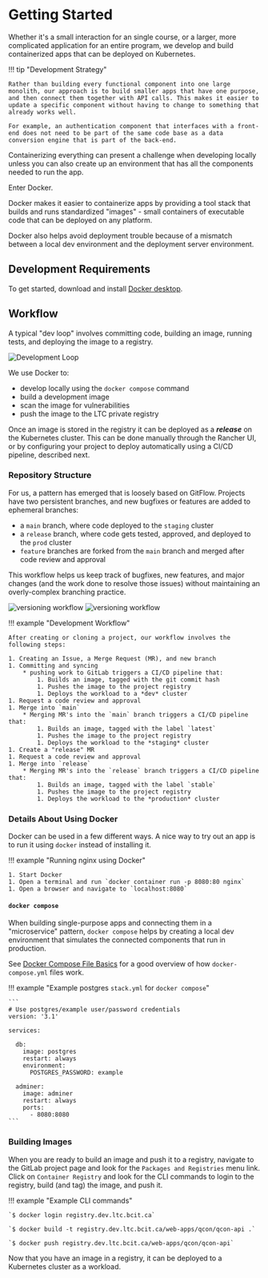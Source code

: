 # Getting Started

Whether it's a small interaction for an single course, or a larger, more complicated application for an entire program, we develop and build containerized apps that can be deployed on Kubernetes.

!!! tip "Development Strategy"

    Rather than building every functional component into one large monolith, our approach is to build smaller apps that have one purpose, and then connect them together with API calls. This makes it easier to update a specific component without having to change to something that already works well.

    For example, an authentication component that interfaces with a front-end does not need to be part of the same code base as a data conversion engine that is part of the back-end.

Containerizing everything can present a challenge when developing locally unless you can also create up an environment that has all the components needed to run the app.

Enter Docker.

Docker makes it easier to containerize apps by providing a tool stack that builds and runs standardized "images" - small containers of executable code that can be deployed on any platform.

Docker also helps avoid deployment trouble because of a mismatch between a local dev environment and the deployment server environment.


## Development Requirements

To get started, download and install [Docker desktop](https://www.docker.com/products/docker-desktop).


## Workflow

A typical "dev loop" involves committing code, building an image, running tests, and deploying the image to a registry.

![Development Loop](../assets/dev-loop.png)
 
We use Docker to:

- develop locally using the `docker compose` command
- build a development image
- scan the image for vulnerabilities
- push the image to the LTC private registry

Once an image is stored in the registry it can be deployed as a ***release*** on the Kubernetes cluster. This can be done manually through the Rancher UI, or by configuring your project to deploy automatically using a CI/CD pipeline, described next.


### Repository Structure

For us, a pattern has emerged that is loosely based on GitFlow. Projects have two persistent branches, and new bugfixes or features are added to ephemeral branches:

- a `main` branch, where code deployed to the `staging` cluster
- a `release` branch, where code gets tested, approved, and deployed to the `prod` cluster
- `feature` branches are forked from the `main` branch and merged after code review and approval

This workflow helps us keep track of bugfixes, new features, and major changes (and the work done to resolve those issues) without maintaining an overly-complex branching practice.

![versioning workflow](../assets/git-workflow-simple.png#only-light)
![versioning workflow](../assets/git-workflow-simple-dark.png#only-dark)

!!! example "Development Workflow"

    After creating or cloning a project, our workflow involves the following steps:

    1. Creating an Issue, a Merge Request (MR), and new branch
    1. Committing and syncing
        * pushing work to GitLab triggers a CI/CD pipeline that:
            1. Builds an image, tagged with the git commit hash
            1. Pushes the image to the project registry
            1. Deploys the workload to a *dev* cluster
    1. Request a code review and approval
    1. Merge into `main`
        * Merging MR's into the `main` branch triggers a CI/CD pipeline that:
            1. Builds an image, tagged with the label `latest`
            1. Pushes the image to the project registry
            1. Deploys the workload to the *staging* cluster
    1. Create a "release" MR
    1. Request a code review and approval
    1. Merge into `release`
        * Merging MR's into the `release` branch triggers a CI/CD pipeline that:
            1. Builds an image, tagged with the label `stable`
            1. Pushes the image to the project registry
            1. Deploys the workload to the *production* cluster


### Details About Using Docker

Docker can be used in a few different ways. A nice way to try out an app is to run it using `docker` instead of installing it.

!!! example "Running nginx using Docker"

    1. Start Docker
    1. Open a terminal and run `docker container run -p 8080:80 nginx`
    1. Open a browser and navigate to `localhost:8080`


#### `docker compose`

When building single-purpose apps and connecting them in a "microservice" pattern, `docker compose` helps by creating a local dev environment that simulates the connected components that run in production.

See [Docker Compose File Basics](https://takacsmark.com/docker-compose-tutorial-beginners-by-example-basics/#compose-file-basics) for a good overview of how `docker-compose.yml` files work.


!!! example "Example postgres `stack.yml` for `docker compose`"

    ```
    # Use postgres/example user/password credentials
    version: '3.1'

    services:

      db:
        image: postgres
        restart: always
        environment:
          POSTGRES_PASSWORD: example

      adminer:
        image: adminer
        restart: always
        ports:
          - 8080:8080
    ```


### Building Images

When you are ready to build an image and push it to a registry, navigate to the GitLab project page and look for the `Packages and Registries` menu link. Click on `Container Registry` and look for the CLI commands to login to the registry, build (and tag) the image, and push it.

!!! example "Example CLI commands"

    `$ docker login registry.dev.ltc.bcit.ca`

    `$ docker build -t registry.dev.ltc.bcit.ca/web-apps/qcon/qcon-api .`

    `$ docker push registry.dev.ltc.bcit.ca/web-apps/qcon/qcon-api`

Now that you have an image in a registry, it can be deployed to a Kubernetes cluster as a workload.